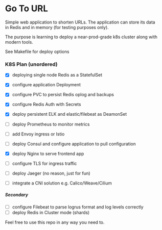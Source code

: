 # Go To URL

Simple web application to shorten URLs.
The application can store its data in Redis and in memory (for testing purposes only).

The purpose is learning to deploy a near-prod-grade k8s cluster along with modern tools.

See Makefile for deploy options

### K8S Plan (unordered)

 - [x] deploying single node Redis as a StatefulSet
 - [x] configure application Deployment
 - [x] configure PVC to persist Redis oplog and backups
 - [x] configure Redis Auth with Secrets
 - [x] deploy persistent ELK and elastic/filebeat as DeamonSet
 - [ ] deploy Prometheus to monitor metrics
 - [ ] add Envoy ingress or Istio
 - [ ] deploy Consul and configure application to pull configuration
 - [x] deploy Nginx to serve frontend app
 - [ ] configure TLS for ingress traffic
 - [ ] deploy Jaeger (no reason, just for fun)
 - [ ] integrate a CNI solution e.g. Calico/Weave/Cilium
 

##### Secondary
 - [ ] configure Filebeat to parse logrus format and log levels correctly
 - [ ] deploy Redis in Cluster mode (shards)

Feel free to use this repo in any way you need to.
